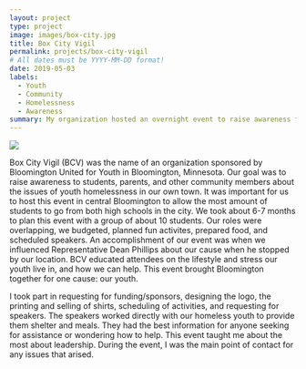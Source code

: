 ```yaml
---
layout: project
type: project
image: images/box-city.jpg
title: Box City Vigil
permalink: projects/box-city-vigil
# All dates must be YYYY-MM-DD format!
date: 2019-05-03
labels:
  - Youth
  - Community
  - Homelessness
  - Awareness
summary: My organization hosted an overnight event to raise awareness for youth homelessness in our community.
---
```


<div class="ui meduim rounded images">
  <img class="ui image" src="../images/box-city.jpg">
</div>

Box City Vigil (BCV) was the name of an organization sponsored by Bloomington United for Youth in Bloomington, Minnesota. Our goal was to raise awareness to students, parents, and other community members about the issues of youth homelessness in our own town. It was important for us to host this event in central Bloomington to allow the most amount of students to go from both high schools in the city. We took about 6-7 months to plan this event with a group of about 10 students. Our roles were overlapping, we budgeted, planned fun activites, prepared food, and scheduled speakers. An accomplishment of our event was when we influenced Representative Dean Phillips about our cause when he stopped by our location. BCV educated attendees on the lifestyle and stress our youth live in, and how we can help. This event brought Bloomington together for one cause: our youth.

I took part in requesting for funding/sponsors, designing the logo, the printing and selling of shirts, scheduling of activities, and requesting for speakers. The speakers worked directly with our homeless youth to provide them shelter and meals. They had the best information for anyone seeking for assistance or wondering how to help. This event taught me about the most about leadership. During the event, I was the main point of contact for any issues that arised. 
<br>
<br>
<br>